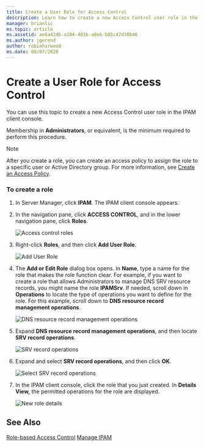 ```yaml
---
title: Create a User Role for Access Control
description: Learn how to create a new Access Control user role in the IPAM client console.
manager: brianlic
ms.topic: article
ms.assetid: ae6a42db-a104-401b-a8e6-b85c47d30b46
ms.author: jgerend
author: robinharwood
ms.date: 08/07/2020
---
```

# Create a User Role for Access Control

You can use this topic to create a new Access Control user role in the IPAM client console.

Membership in **Administrators**, or equivalent, is the minimum required to perform this procedure.

> [!NOTE]
> After you create a role, you can create an access policy to assign the role to a specific user or Active Directory group. For more information, see [Create an Access Policy](../../technologies/ipam/Create-an-Access-Policy.md).

### To create a role

1.  In Server Manager, click  **IPAM**. The IPAM client console appears.

2.  In the navigation pane, click **ACCESS CONTROL**, and in the lower navigation pane, click **Roles**.

    ![Access control roles](../../media/Create-a-User-Role-for-Access-Control/ipam_CreateUserRole_01.jpg)

3.  Right-click **Roles**, and then click **Add User Role**.

    ![Add User Role](../../media/Create-a-User-Role-for-Access-Control/ipam_CreateUserRole_02.jpg)

4.  The **Add or Edit Role** dialog box opens. In **Name**, type a name for the role that makes the role function clear. For example, if you want to create a role that allows Administrators to manage DNS SRV resource records, you might name the role **IPAMSrv**. If needed, scroll down in **Operations** to locate the type of operations you want to define for the role. For this example, scroll down to **DNS resource record management operations**.

    ![DNS resource record management operations](../../media/Create-a-User-Role-for-Access-Control/ipam_CreateUserRole_03.jpg)

5.  Expand **DNS resource record management operations**, and then locate **SRV record operations**.

    ![SRV record operations](../../media/Create-a-User-Role-for-Access-Control/ipam_CreateUserRole_04.jpg)

6.  Expand and select **SRV record operations**, and then click **OK**.

    ![Select SRV record operations](../../media/Create-a-User-Role-for-Access-Control/ipam_CreateUserRole_05.jpg)

7.  In the IPAM client console, click the role that you just created. In **Details View,** the permitted operations for the role are displayed.

    ![New role details](../../media/Create-a-User-Role-for-Access-Control/ipam_CreateUserRole_06.jpg)

## See Also
[Role-based Access Control](Role-based-Access-Control.md)
[Manage IPAM](Manage-IPAM.md)



